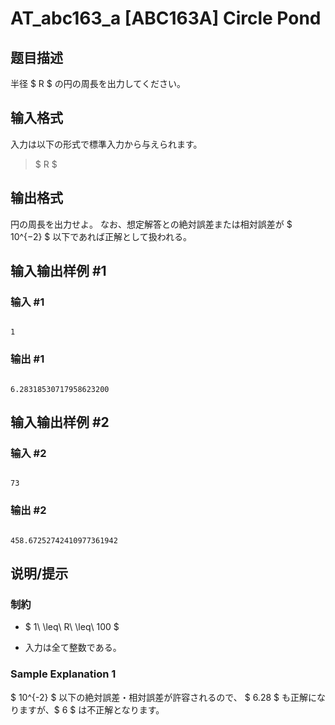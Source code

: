 # AT_abc163_a [ABC163A] Circle Pond

## 题目描述

[problemUrl]: https://atcoder.jp/contests/abc163/tasks/abc163_a

半径 $ R $ の円の周長を出力してください。

## 输入格式

入力は以下の形式で標準入力から与えられます。

> $ R $

## 输出格式

円の周長を出力せよ。 なお、想定解答との絶対誤差または相対誤差が $ 10^{−2} $ 以下であれば正解として扱われる。

## 输入输出样例 #1

### 输入 #1

```
1
```

### 输出 #1

```
6.28318530717958623200
```

## 输入输出样例 #2

### 输入 #2

```
73
```

### 输出 #2

```
458.67252742410977361942
```

## 说明/提示

### 制約

- $ 1\ \leq\ R\ \leq\ 100 $
- 入力は全て整数である。

### Sample Explanation 1

$ 10^{-2} $ 以下の絶対誤差・相対誤差が許容されるので、 $ 6.28 $ も正解になりますが、$ 6 $ は不正解となります。